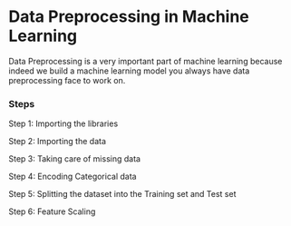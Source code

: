 # Data Preprocessing in Machine Learning
Data Preprocessing is a very important part of machine learning because indeed we build a machine learning model you always have data preprocessing face to work on.
### Steps
Step 1: Importing the libraries

Step 2: Importing the data

Step 3: Taking care of missing data

Step 4: Encoding Categorical data

Step 5: Splitting the dataset into the Training set and Test set

Step 6: Feature Scaling
